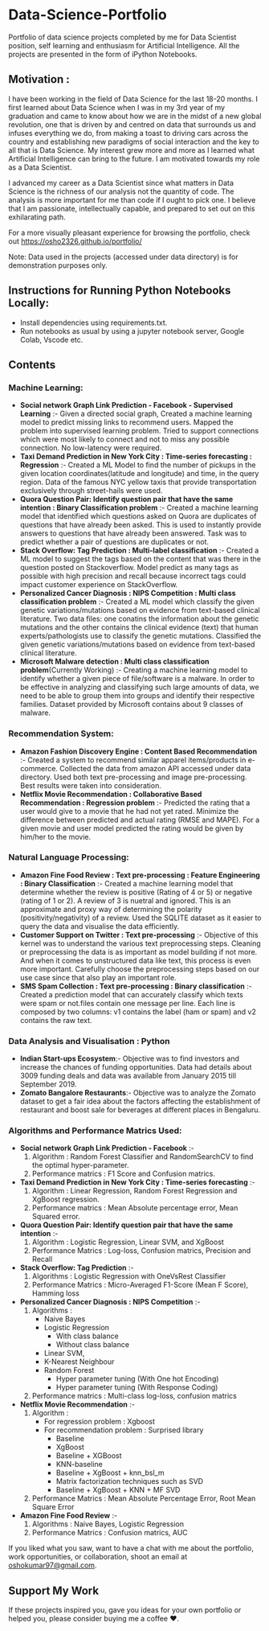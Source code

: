 # Data-Science-Portfolio
Portfolio of data science projects completed by me for Data Scientist position, self learning and enthusiasm for Artificial Intelligence. All the projects are presented in the form of iPython Notebooks.

## Motivation : 
I have been working in the field of Data Science for the last 18-20 months. I first learned about Data Science when I was in my 3rd year of my graduation and came to know about how we are in the midst of a new global revolution, one that is driven by and centred on data that surrounds us and infuses everything we do, from making a toast to driving cars across the country and establishing new paradigms of social interaction and the key to all that is Data Science. My interest grew more and more as I learned what Artificial Intelligence can bring to the future. I am motivated towards my role as a Data Scientist.

I advanced my career as a Data Scientist since what matters in Data Science is the richness of our analysis not the quantity of code. The analysis is more important for me than code if I ought to pick one. I believe that I am passionate, intellectually capable, and prepared to set out on this exhilarating path.

For a more visually pleasant experience for browsing the portfolio, check out 
https://osho2326.github.io/portfolio/

Note: Data used in the projects (accessed under data directory) is for demonstration purposes only.

## Instructions for Running Python Notebooks Locally:

- Install dependencies using requirements.txt.
- Run notebooks as usual by using a jupyter notebook server, Google Colab, Vscode etc.

## Contents

### Machine Learning:

- **Social network Graph Link Prediction - Facebook - Supervised Learning** :- Given a directed social graph, Created a machine learning model to predict missing links to recommend users. Mapped the problem into supervised learning problem. Tried to support connections which were most likely to connect and not to miss any possible connection. No low-latency were required.
- **Taxi Demand Prediction in New York City : Time-series forecasting : Regression** :-  Created a ML Model to find the number of pickups in the given location coordinates(latitude and longitude) and time, in the query region. Data of the famous NYC yellow taxis that provide transportation exclusively through street-hails were used.
- **Quora Question Pair: Identify question pair that have the same intention : Binary Classification problem** :- Created a machine learning model that identified which questions asked on Quora are duplicates of questions that have already been asked. This is used to instantly provide answers to questions that have already been answered. Task was to predict whether a pair of questions are duplicates or not.
- **Stack Overflow: Tag Prediction : Multi-label classification** :- Created a ML model to suggest the tags based on the content that was there in the question posted on Stackoverflow. Model predict as many tags as possible with high precision and recall because incorrect tags could impact customer experience on StackOverflow.
- **Personalized Cancer Diagnosis : NIPS Competition : Multi class classification problem** :- Created a ML model which classify the given genetic variations/mutations based on evidence from text-based clinical literature. Two data files: one conatins the information about the genetic mutations and the other contains the clinical evidence (text) that human experts/pathologists use to classify the genetic mutations. Classified the given genetic variations/mutations based on evidence from text-based clinical literature.
- **Microsoft Malware detection : Multi class classification problem**(Currently Working) :- Creating a machine learning model to identify whether a given piece of file/software is a malware. In order to be effective in analyzing and classifying such large amounts of data, we need to be able to group them into groups and identify their respective families. Dataset provided by Microsoft contains about 9 classes of malware.

### Recommendation System:

- **Amazon Fashion Discovery Engine : Content Based Recommendation** :- Created a system to recommend similar apparel items/products in e-commerce. Collected the data from amazon API accessed under data directory. Used both text pre-processing and image pre-processing. Best results were taken into consideration.
- **Netflix Movie Recommendation : Collaborative Based Recommendation : Regression problem** :- Predicted the rating that a user would give to a movie that he had not yet rated. Minimize the difference between predicted and actual rating (RMSE and MAPE). For a given movie and user model predicted the rating would be given by him/her to the movie.

### Natural Language Processing:

- **Amazon Fine Food Review : Text pre-processing : Feature Engineering : Binary Classification** :- Created a machine learning model that determine whether the review is positive (Rating of 4 or 5) or negative (rating of 1 or 2). A review of 3 is nuetral and ignored. This is an approximate and proxy way of determining the polarity (positivity/negativity) of a review. Used the SQLITE dataset as it easier to query the data and visualise the data efficiently.
- **Customer Support on Twitter : Text pre-processing** :- Objective of this kernel was to understand the various text preprocessing steps. Cleaning or preprocessing the data is as important as model building if not more. And when it comes to unstructured data like text, this process is even more important. Carefully choose the preprocessing steps based on our use case since that also play an important role.
- **SMS Spam Collection : Text pre-processing : Binary classification** :- Created a prediction model that can accurately classify which texts were spam
or not.files contain one message per line. Each line is composed by two columns: v1 contains the label (ham or spam) and v2 contains the raw text.

### Data Analysis and Visualisation : Python

- **Indian Start-ups Ecosystem**:- Objective was to find investors and increase the chances of funding opportunities. Data had details about 3009 funding deals and data was available from January 2015 till September 2019.
- **Zomato Bangalore Restaurants**:- Objective was to analyze the Zomato dataset to get a fair idea about the factors affecting the establishment of restaurant and boost sale for beverages at different places in Bengaluru.

### Algorithms and Performance Matrics Used:

- **Social network Graph Link Prediction - Facebook** :- 
    1. Algorithm : Random Forest Classifier and RandomSearchCV to find the optimal hyper-parameter.
    2. Performance matrics : F1 Score and Confusion matrics.
- **Taxi Demand Prediction in New York City : Time-series forecasting** :- 
    1. Algorithm : Linear Regression, Random Forest Regression and XgBoost regression.
    2. Performance matrics : Mean Absolute percentage error, Mean Squared error.
- **Quora Question Pair: Identify question pair that have the same intention** :- 
    1. Algorithm : Logistic Regression, Linear SVM, and XgBoost
    2. Performance Matrics : Log-loss, Confusion matrics, Precision and Recall
- **Stack Overflow: Tag Prediction** :- 
    1. Algorithms : Logistic Regression with OneVsRest Classifier
    2. Performance Matrics : Micro-Averaged F1-Score (Mean F Score), Hamming loss
- **Personalized Cancer Diagnosis : NIPS Competition** :- 
    1. Algorithms : 
        -  Naive Bayes
        -  Logistic Regression
            - With class balance
            - Without class balance 
        -  Linear SVM, 
        -  K-Nearest Neighbour
        -  Random Forest
            - Hyper parameter tuning (With One hot Encoding)
            - Hyper parameter tuning (With Response Coding) 
    3. Performance matrics : Multi-class log-loss, confusion matrics
- **Netflix Movie Recommendation** :- 
    1. Algorithm :
        - For regression problem : Xgboost
        - For recommendation problem : Surprised library
            - Baseline
            - XgBoost
            - Baseline + XGBoost
            - KNN-baseline
            - Baseline + XgBoost + knn_bsl_m
            - Matrix factorization techniques such as SVD
            - Baseline + XgBoost + KNN + MF SVD
    2. Performance Matrics : Mean Absolute Percentage Error, Root Mean Square Error
- **Amazon Fine Food Review** :- 
    1. Algorithms : Naive Bayes, Logistic Regression 
    2. Performance Matrics : Confusion matrics, AUC

If you liked what you saw, want to have a chat with me about the portfolio, work opportunities, or collaboration, shoot an email at oshokumar97@gmail.com.

## Support My Work
If these projects inspired you, gave you ideas for your own portfolio or helped you, please consider buying me a coffee ❤️.
















 




   



